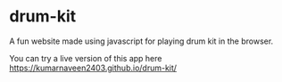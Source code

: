 # drum-kit
A fun website made using javascript for playing drum kit in the browser.

You can try a live version of this app here  https://kumarnaveen2403.github.io/drum-kit/
